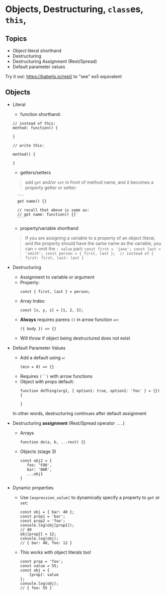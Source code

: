 Objects, Destructuring, `class`es, `this`,
===

## Topics

* Object literal shorthand
* Destructuring
* Destructuring Assignment (Rest/Spread)
* Default parameter values

Try it out: https://babeljs.io/repl/ to "see" es5 equivalent

## Objects

* Literal
	* function shorthand:
    ```
    // instead of this:
    method: function() {
        
    }

    // write this:

    method() {
        
    }
    ```

	* getters/setters
	> add `get` and/or `set` in front of method name, and it becomes a
	> property getter or setter:

        ```
        get name() {}
        
        // recall that above is same as:
        // get name: function() {}`
        ```

	* property/variable shorthand
	> If you are assigning a variable to a property of an object literal,
	> and the property should have the same name as the variable, you can > omit the `: value` part:
	    ```
	    const first = 'jane';
	    const last = 'smith';
	    const person = { first, last }; 
	    // instead of { first: first, last: last }
	    ```

* Destructuring
	* Assignment to variable or argument
	* Property: 
        ```
        const { first, last } = person;
        ```
	* Array Index: 
        ```
        const [x, y, z] = [1, 2, 3];
        ```
	* **Always** requires parens `()` in arrow function `=>`:
        ```
        ({ body }) => {}
        ```
    * Will throw if object being destructured does not exist

* Default Parameter Values
	* Add a default using `=`:
        ```
        (min = 0) => {}
    * Requires `(``)` with arrow functions
    * Object with props default:
        ```
        function doThing(arg1, { option1: true, option2: 'foo' } = {}) {

        }
        ```
    In other words, destructuring continues after default assignment

* Destructuring **assignment** (Rest/Spread operator `...`)
    * Arrays
        ```
        function do(a, b, ...rest) {}
        ```
    * Objects (stage 3)
        ```
        const obj2 = {
           foo: 'FOO',
           bar: 'BAR',
           ...obj1 
        }
        ```

* Dynamic properties
    * Use `[`_`expression_value`_`]` to dynamically specify a property to `get` or `set`:
        ```
        const obj = { bar: 40 };
        const prop1 = 'bar';
        const prop2 = 'foo';
        console.log(obj[prop1]);
        // 40
        obj[prop2] = 12;
        console.log(obj);
        // { bar: 40, foo: 12 }
        ```
    * This works with object literals too!
        ```
        const prop = 'foo';
        const value = 55;
        const obj = {
            [prop]: value
        };
        console.log(obj);
        // { foo: 55 }